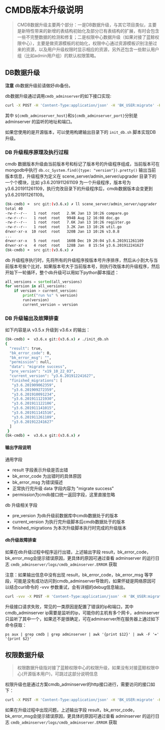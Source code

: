 # CMDB版本升级说明

> CMDB数据升级主要两个部分：一是DB数据升级，与其它项目类似，主要是新特性带来的新增的表结构初始化及部分已有表结构的扩展，有时会包含一些不完整数据的检测和修复；二是权限中心数据升级（如果对接了蓝鲸权限中心），主要是做资源模板的初始化，权限中心通过资源模板识别注册过来的资源，以及用户升级权限时显示相应的资源，另外还包含一些默认用户组（比如admin用户组）的默认权限策略。



## DB数据升级
**注意** db数据升级前请做好db备份。

db数据升级通过调用`cmdb_adminserver`的如下接口实现:

```bash
curl -X POST -H 'Content-Type:application/json' -H 'BK_USER:migrate' -H 'HTTP_BLUEKING_SUPPLIER_ID:0' http://${cmdb_adminserver_host}:${cmdb_adminserver_port}/migrate/v3/migrate/community/0
```

其中 `${cmdb_adminserver_host}`和`${cmdb_adminserver_port}`分别是 adminserver 的监听的地址和端口。

如果您使用的是开源版本，可以使用构建输出目录下的 `init_db.sh` 脚本实现DB升级。


### DB 升级程序原理及执行过程
cmdb 数据版本升级由当前版本号和标记了版本号的升级程序组成，当前版本可在mongodb中执行 `db.cc_System.find({type: "version"}).pretty()` 输出当前版本信息，升级程序为定义在 scene_server/admin_server/upgrader 目录下的一个个模块，比如 y3.6.201911261109 为一个升级程序，版本号为 y3.6.201911261109，执行完改目录下的升级程序后，cmdb数据版本会变更到 y3.6.201911261109。

```bash
(bk-cmdb) ➜  src git:(v3.6.x) ✗ ll scene_server/admin_server/upgrader
total 40
-rw-r--r--   1 root  root   2.9K Jan 13 10:26 compare.go
-rw-r--r--   1 root  root   994B Aug 12 16:08 doc.go
-rw-r--r--   1 root  root   7.6K Jan 13 10:26 register.go
-rw-r--r--   1 root  root   3.2K Jan 13 10:26 util.go
drwxr-xr-x  10 root  root   320B Jan 13 10:26 v3.0.8
...
drwxr-xr-x   5 root  root   160B Dec 19 20:04 y3.6.201911261109
drwxr-xr-x   4 root  root   128B Jan  8 15:54 y3.6.201912241627
(bk-cmdb) ➜  src git:(v3.6.x) ✗
```

db 升级程序执行时，先将所有的升级程序按版本号升序排序，然后从小到大与当前版本号挨个比对，如果版本号大于当前版本号，则执行改版本的升级程序，然后开始下一轮循环，整个db升级可以用如下python脚本描述：

```python
all_versions = sorted(all_versions)
for version in all_versions:
    if version > current_version:
        print("run %s" % version)
        run(version)
        current_version = version
```



### DB 升级输出及故障排查

如下内容是从 v3.5.x 升级到 v3.6.x 的输出：

```bash
(bk-cmdb) ➜  v3.6.x git:(v3.6.x) ✗ ./init_db.sh
{
  "result": true,
  "bk_error_code": 0,
  "bk_error_msg": "",
  "permission": null,
  "data": "migrate success",
  "pre_version": "x19_10_22_03",
  "current_version": "y3.6.201912241627",
  "finished_migrations": [
   "y3.6.201909062359",
   "y3.6.201909272359",
   "y3.6.201910091234",
   "y3.6.201911121930",
   "y3.6.201911122106",
   "y3.6.201911141015",
   "y3.6.201911141516",
   "y3.6.201911261109",
   "y3.6.201912241627"
  ]
 }
(bk-cmdb) ➜  v3.6.x git:(v3.6.x) ✗
```

#### 输出字段说明

通用字段

- result 字段表示升级是否出错
- bk_error_code 为出错时的具体原因
- bk_error_msg 为错误描述
- 正常执行完升级 data 字段内容为 "migrate success"
- permission为cmdb接口统一返回字段，这里直接忽略

db 升级相关字段

- pre_version 为db升级前数据库中cmdb数据处于的版本
- current_version 为执行完升级脚本后cmdb数据处于的版本
- finished_migrations 为本次升级脚本执行时完成的升级版本


#### db升级故障排查
如果在db升级过程中程序运行出错，上述输出字段 result，bk_error_code，bk_error_msg会提示错误原因，更具体的原因可通过查看 adminserver 的运行日志 `cmdb_adminserver/logs/cmdb_adminserver.ERROR` 获取

注意：如果输出信息中没有出现 result，bk_error_code，bk_error_msg 等字段，可能是没有成功访问到cmdb_adminserver导致的，如果怀疑是网络原因可以结合curl命令的 -vvv 参数重试，会有详细的debug信息输出。

```bash
curl -vvv -X POST -H 'Content-Type:application/json' -H 'BK_USER:migrate' -H 'HTTP_BLUEKING_SUPPLIER_ID:0' http://${cmdb_adminserver_host}:${cmdb_adminserver_port}/migrate/v3/migrate/community/0
```

升级接口请求失败，常见的一类原因是配置了错误的ip和端口，其中cmdb_adminserver ip需要是监听的ip，可能你的主机有多个网卡，adminserver只监听了其中一个，如果还不是很确定，可在adminserver所在服务器上通过如下命令获取：

`ps aux | grep cmdb | grep adminserver | awk '{print $12}' | awk -F '=' '{print $2}'`


## 权限数据升级

> 权限数据升级指对接了蓝鲸权限中心的权限升级，如果没有对接蓝鲸权限中心(开源版本用户)，可跳过这部分说明信息

权限升级也是通过方案cmdb_adminserver的http接口进行，需要访问的接口如下：

```bash
curl -X POST -H 'Content-Type:application/json' -H 'BK_USER:migrate' -H 'HTTP_BLUEKING_SUPPLIER_ID:0' http://${cmdb_adminserver_host}:${cmdb_adminserver_port}/migrate/v3/authcenter/init
```


如果在升级过程中出现问题，上述输出字段 result，bk_error_code，bk_error_msg会提示错误原因，更具体的原因可通过查看 adminserver 的运行日志 `cmdb_adminserver/logs/cmdb_adminserver.ERROR` 获取


